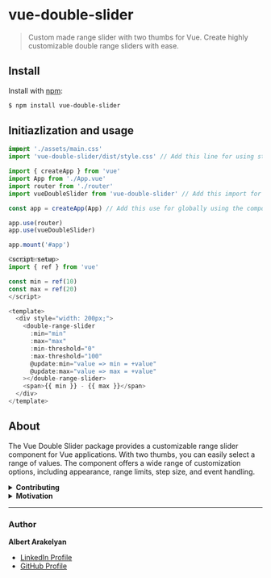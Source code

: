 # vue-double-slider
> Custom made range slider with two thumbs for Vue. Create highly customizable double range sliders with ease.

## Install
Install with [npm](https://www.npmjs.com/):
```sh
$ npm install vue-double-slider
```

## Initiazlization and usage

<small style="position: absolute; color: gray;">main.js</small>
```js
import './assets/main.css'
import 'vue-double-slider/dist/style.css' // Add this line for using styles

import { createApp } from 'vue'
import App from './App.vue'
import router from './router'
import vueDoubleSlider from 'vue-double-slider' // Add this import for globally using the component

const app = createApp(App) // Add this use for globally using the component

app.use(router)
app.use(vueDoubleSlider)

app.mount('#app')
```

<small style="position: absolute; color: gray">Component.vue</small>
```js
<script setup>
import { ref } from 'vue'

const min = ref(10)
const max = ref(20)
</script>

<template>
  <div style="width: 200px;">
    <double-range-slider
      :min="min"
      :max="max"
      :min-threshold="0"
      :max-threshold="100"
      @update:min="value => min = +value"
      @update:max="value => max = +value"
    ></double-range-slider>
    <span>{{ min }} - {{ max }}</span>
  </div>
</template>
```

## About

The Vue Double Slider package provides a customizable range slider component for Vue applications. With two thumbs, you can easily select a range of values. The component offers a wide range of customization options, including appearance, range limits, step size, and event handling.

<details>
<summary><strong>Contributing</strong></summary>
We welcome contributions from the community to enhance the Vue Double Slider package. If you have any bug reports, feature requests, or pull requests, please submit them to our GitHub repository. We appreciate your help in making the package even better.
</details>

<details>
<summary><strong>Motivation</strong></summary>
The Vue Double Slider package aims to provide Vue developers with a user-friendly solution for creating double range sliders. Our goal is to simplify the process of adding range selection functionality to Vue projects while offering extensive customization options. With <b>Vue Double Slider</b>, you can easily create and customize double range sliders to meet your specific project requirements.
</details>

---

### Author
**Albert Arakelyan**
* [LinkedIn Profile](https://www.linkedin.com/in/albert-arakelyan/)
* [GitHub Profile](https://github.com/ALbert2504)